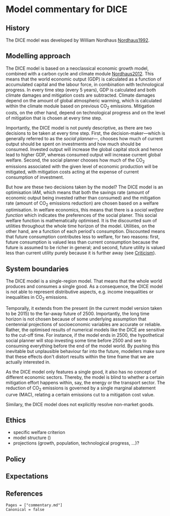 # Model commentary for DICE

## History

The DICE model was developed by William Nordhaus [Nordhaus1992](@cite).

## Modelling approach

The DICE model is based on a neoclassical economic growth model, combined with a carbon cycle and climate module [Nordhaus2012](@cite). This means that the world economic output (GDP) is calculated as a function of accumulated capital and the labour force, in combination with technological progress. In every time step (every 5 years), GDP is calculated and both climate damages and mitigation costs are subtracted. Climate damages depend on the amount of global atmospheric warming, which is calculated within the climate module based on previous CO$_2$ emissions. Mitigation costs, on the other hand, depend on technological progress and on the level of mitigation that is chosen at every time step.

Importantly, the DICE model is not purely descriptive, as there are two decisions to be taken at every time step. First, the decision-maker—which is generally referred to as the _social planner_—, chooses how much of current output should be spent on investments and how much should be consumed. Invested output will increase the global capital stock and hence lead to higher GDP, whereas consumed output will increase current global welfare. Second, the social planner chooses how much of the CO$_2$ emissions associated with the given level of economic production will be mitigated, with mitigation costs acting at the expense of current consumption of investment.

But how are these two decisions taken by the model? The DICE model is an optimisation IAM, which means that both the savings rate (amount of economic output being invested rather than consumed) and the mitigation rate (amount of CO$_2$ emissions reduction) are chosen based on a welfare optimisation. In welfare economics, this means that there is a _social welfare function_ which indicates the preferences of the social planer. This social welfare function is mathematically optimised. It is the discounted sum of utilities throughout the whole time horizon of the model. Utilities, on the other hand, are a function of each period's consumption. Discounted means that future consumption contributes less to welfare, for two reasons: first, future consumption is valued less than current consumption because the future is assumed to be richer in general; and second, future utility is valued less than current utility purely because it is further away (see [Criticism](@ref)).

## System boundaries

The DICE model is a single-region model. That means that the whole world produces and consumes a single good. As a consequence, the DICE model is not able to represent distributive aspects, e.g. income inequalities or inequalities in CO$_2$ emissions.

Temporally, it extends from the present (in the current model version taken to be 2015) to the far-away future of 2500. Importantly, the long time horizon is not chosen because of some underlying assumption that centennial projections of socioeconomic variables are accurate or reliable. Rather, the optimised results of numerical models like the DICE are sensitive to the cut-off time. For instance, if the model ends in 2500, the hypothetical social planner will stop investing some time before 2500 and see to consuming everything before the end of the model world. By pushing this inevitable but unplausible behaviour far into the future, modellers make sure that these effects don't distort results within the time frame that we are actually interested in.

As the DICE model only features a single good, it also has no concept of different economic sectors. Thereby, the model is blind to whether a certain mitigation effort happens within, say, the energy or the transport sector. The reduction of CO$_2$ emissions is governed by a single marginal abatement curve (MAC), relating a certain emissions cut to a mitigation cost value.

Similary, the DICE model does not explicitly resolve non-market goods.

## Ethics

- specific welfare criterion
- model structure ()
- projections (growth, population, technological progress, ...)?

## Policy

## Expectations

## References

```@bibliography
Pages = ["commentary.md"]
Canonical = false
```